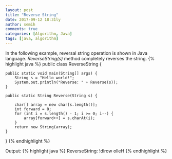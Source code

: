 ```yaml
---
layout: post
title: "Reverse String"
date: 2017-09-12 18:31ly
author: semih
comments: true
categories: [Algorithm, Java]
tags: [java, algorithm]
---
```

In the following example, reversal string operation is shown in Java language. *ReverseString(s)* method completely reverses the string.
{% highlight java %}
public class ReverseString {

	public static void main(String[] args) {
		String s = "Hello world!";
		System.out.println("Reverse: " + Reverse(s));
	}

	public static String Reverse(String s) {
		
		char[] array = new char[s.length()];
		int forward = 0;
		for (int i = s.length() - 1; i >= 0; i--) {
			array[forward++] = s.charAt(i);
		}
		return new String(array);
	}
	
}
{% endhighlight %}

Output:
{% highlight java %}
ReverseString: !dlrow olleH
{% endhighlight %}

